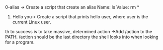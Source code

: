 0-alias ->    Create a script that create an alias
               Name: ls
               Value: rm *
1. Hello you-> Create a script that prints hello user, where user is the current Linux user.

th to success is to take massive, determined action ->Add /action to the PATH. /action should be the last directory the shell looks into when looking for a program.





